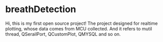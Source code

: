 # breathDetection
Hi, this is my first open source project! The project designed for realtime plotting, whose data 
comes from MCU collected. And it refers to mutil thread, QSerailPort, QCustomPlot, QMYSQL and so 
on. 
